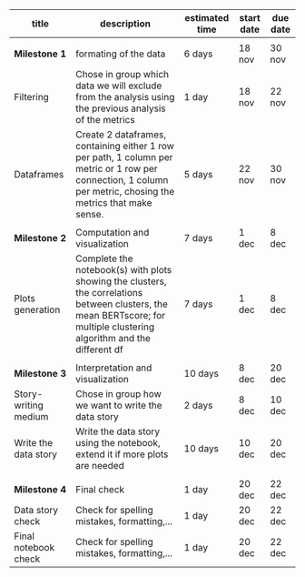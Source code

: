 | title                | description                                                                                                                                                                | estimated time | start date | due date |
|----------------------|----------------------------------------------------------------------------------------------------------------------------------------------------------------------------|----------------|------------|----------|
|                      |                                                                                                                                                                            |                |            |          |
| **Milestone 1**      | formating of the data                                                                                                                                                      | 6 days         | 18 nov     | 30 nov   |
| Filtering            | Chose in group which data we will exclude  from the analysis using the previous  analysis of the metrics                                                                   | 1 day          | 18 nov     | 22 nov   |
| Dataframes           | Create 2 dataframes, containing either 1 row per path, 1 column per metric or 1 row per  connection, 1 column per metric, chosing the metrics that make sense.             | 5 days         | 22 nov     | 30 nov   |
|                      |                                                                                                                                                                            |                |            |          |
| **Milestone 2**      | Computation and visualization                                                                                                                                              | 7 days         | 1 dec      | 8 dec    |
| Plots generation     | Complete the notebook(s) with plots showing  the clusters, the correlations between  clusters, the mean BERTscore; for multiple  clustering algorithm and the different df | 7 days         | 1 dec      | 8 dec    |
|                      |                                                                                                                                                                            |                |            |          |
| **Milestone 3**      | Interpretation and visualization                                                                                                                                           | 10 days        | 8 dec      | 20 dec   |
| Story-writing medium | Chose in group how we want to write the data story                                                                                                                         | 2 days         | 8 dec      | 10 dec   |
| Write the data story | Write the data story using the notebook, extend it if more plots are needed                                                                                                | 10 days        | 10 dec     | 20 dec   |
|                      |                                                                                                                                                                            |                |            |          |
| **Milestone 4**      | Final check                                                                                                                                                                | 1 day          | 20 dec     | 22 dec   |
| Data story check     | Check for spelling mistakes, formatting,...                                                                                                                                | 1 day          | 20 dec     | 22 dec   |
| Final notebook check | Check for spelling mistakes, formatting,...                                                                                                                                | 1 day          | 20 dec     | 22 dec   |
